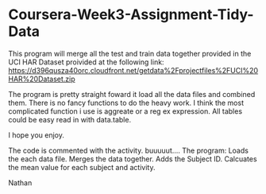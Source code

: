 # Coursera-Week3-Assignment-Tidy-Data


This program will merge all the test and train data together provided in the UCI HAR Dataset proivided at the following link:
https://d396qusza40orc.cloudfront.net/getdata%2Fprojectfiles%2FUCI%20HAR%20Dataset.zip

The program is pretty straight foward
it load all the data files and combined them.
There is no fancy functions to do the heavy work.
I think the most complicated function i use is aggreate or a reg ex expression.
All tables could be easy read in with data.table.


I hope you enjoy.

The code is commented with the activity.
buuuuut....
The program:
Loads the each data file.
Merges the data together.
Adds the Subject ID.
Calcuates the mean value for each subject and activity.

Nathan
